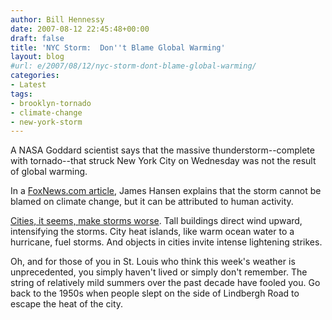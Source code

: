 ```yaml
---
author: Bill Hennessy
date: 2007-08-12 22:45:48+00:00
draft: false
title: 'NYC Storm:  Don''t Blame Global Warming'
layout: blog
#url: e/2007/08/12/nyc-storm-dont-blame-global-warming/
categories:
- Latest
tags:
- brooklyn-tornado
- climate-change
- new-york-storm
---
```


A NASA Goddard scientist says that the massive thunderstorm--complete with tornado--that struck New York City on Wednesday was not the result of global warming.

In a [FoxNews.com article](https://www.foxnews.com/story/0,2933,292921,00.html), James Hansen explains that the storm cannot be blamed on climate change, but it can be attributed to human activity.

[Cities, it seems, make storms worse](https://www.foxnews.com/story/0,2933,292943,00.html).  Tall buildings direct wind upward, intensifying the storms.  City heat islands, like warm ocean water to a hurricane, fuel storms.  And objects in cities invite intense lightening strikes.

Oh, and for those of you in St. Louis who think this week's weather is unprecedented, you simply haven't lived or simply don't remember.  The string of relatively mild summers over the past decade have fooled you.  Go back to the 1950s when people slept on the side of Lindbergh Road to escape the heat of the city.  
